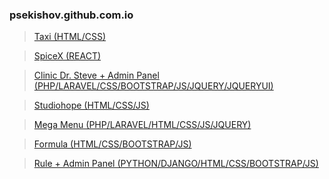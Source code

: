 ### psekishov.github.com.io
>[Taxi (HTML/CSS)](http://psekishov.github.io/static-taxi "Static Site Taxi")

>[SpiceX (REACT)](http://react.studiohope.com.ua "React SpiceX")

>[Clinic Dr. Steve + Admin Panel (PHP/LARAVEL/CSS/BOOTSTRAP/JS/JQUERY/JQUERYUI)](http://h96085oj.beget.tech "Site Clinic Dr. Steve")

>[Studiohope (HTML/CSS/JS)](https://studiohope.com.ua "studiohope")

>[Mega Menu (PHP/LARAVEL/HTML/CSS/JS/JQUERY)](http://laraveltest.studiohope.com.ua "Mega Menu")

>[Formula (HTML/CSS/BOOTSTRAP/JS)](https://live.studiohope.com.ua "studiohope")

>[Rule + Admin Panel (PYTHON/DJANGO/HTML/CSS/BOOTSTRAP/JS)](https://rule.studiohope.site "Rule")
